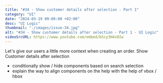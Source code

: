 ```yaml
---
title: "#34 - Show customer details after selection - Part 1"
category: "UI"
date: "2024-03-19 09:00:00 +02:00"
desc: "UI Logic"
thumbnail: "./images/issue-34.jpg"
alt: "#34 - Show customer details after selection - Part 1 - UI Logic"
videoSrcURL: https://www.youtube.com/embed/bScy3H4s0Iw
---
```


Let's give our users a little more context when creating an order. Show Customer details after selection

* conditionally show / hide components based on search selection
* explain the way to align components on the help with the help of vbox / hbox
